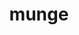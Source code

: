 ---
title: "munge"
layout: cache
categories: [package, develop]
meta: {"compilers": ["gcc@11.4.0", "gcc@7.5.0", "intel-oneapi-compilers@2025.1.0"], "num_specs": 13, "num_specs_by_stack": {"e4s": 3, "e4s-neoverse-v2": 3, "e4s-oneapi": 4, "radiuss": 3, "root": 13, "tutorial": 3}, "oss": ["ubuntu18.04", "ubuntu22.04"], "platforms": ["linux"], "stacks": ["e4s", "e4s-neoverse-v2", "e4s-oneapi", "radiuss", "root", "tutorial"], "targets": ["neoverse_v2", "x86_64_v3"], "versions": ["0.5.15"]}
spec_details: [{"compiler": "intel-oneapi-compilers@2025.1.0", "hash": "2hahf4npzxzlijt5m2qc57cy6wpdutie", "os": "ubuntu22.04", "platform": "linux", "size": "-", "stacks": ["e4s-oneapi", "root"], "target": "x86_64_v3", "variants": ["build_system=autotools", "localstatedir=PREFIX/var"], "versions": ["0.5.15"]}, {"compiler": "intel-oneapi-compilers@2025.1.0", "hash": "3zucvmhpl2waextcqy2ci7ohxbzs3u26", "os": "ubuntu22.04", "platform": "linux", "size": "-", "stacks": ["e4s-oneapi", "root"], "target": "x86_64_v3", "variants": ["build_system=autotools", "localstatedir=PREFIX/var"], "versions": ["0.5.15"]}, {"compiler": "intel-oneapi-compilers@2025.1.0", "hash": "6e6kassdeg65gbqngz2ghmr36rkdzu5w", "os": "ubuntu22.04", "platform": "linux", "size": "-", "stacks": ["e4s-oneapi", "root"], "target": "x86_64_v3", "variants": ["build_system=autotools", "localstatedir=PREFIX/var"], "versions": ["0.5.15"]}, {"compiler": "gcc@7.5.0", "hash": "edc6ypsoaiqezjl5dgu6pib4tdndr4an", "os": "ubuntu18.04", "platform": "linux", "size": "-", "stacks": ["radiuss", "root"], "target": "x86_64_v3", "variants": ["build_system=autotools", "localstatedir=PREFIX/var"], "versions": ["0.5.15"]}, {"compiler": "gcc@7.5.0", "hash": "f33kgi2ft6kwsxppg6iivrh4zyk6cxfr", "os": "ubuntu18.04", "platform": "linux", "size": "-", "stacks": ["radiuss", "root"], "target": "x86_64_v3", "variants": ["build_system=autotools", "localstatedir=PREFIX/var"], "versions": ["0.5.15"]}, {"compiler": "gcc@11.4.0", "hash": "fieqrpqfadh5oyrgwjazni34oc2tqalw", "os": "ubuntu22.04", "platform": "linux", "size": "-", "stacks": ["e4s-neoverse-v2", "root"], "target": "neoverse_v2", "variants": ["build_system=autotools", "localstatedir=PREFIX/var"], "versions": ["0.5.15"]}, {"compiler": "gcc@11.4.0", "hash": "hhrrpdvtqa66fyvcw4qsqejg767cjrfp", "os": "ubuntu22.04", "platform": "linux", "size": "-", "stacks": ["e4s-neoverse-v2", "root"], "target": "neoverse_v2", "variants": ["build_system=autotools", "localstatedir=PREFIX/var"], "versions": ["0.5.15"]}, {"compiler": "gcc@7.5.0", "hash": "jb2wqvl4qonhsqtddkpilxmvrzq43ec6", "os": "ubuntu18.04", "platform": "linux", "size": "-", "stacks": ["radiuss", "root"], "target": "x86_64_v3", "variants": ["build_system=autotools", "localstatedir=PREFIX/var"], "versions": ["0.5.15"]}, {"compiler": "gcc@11.4.0", "hash": "ms75nexdevbwqlerklgml6prz3xmhtec", "os": "ubuntu22.04", "platform": "linux", "size": "-", "stacks": ["e4s", "root", "tutorial"], "target": "x86_64_v3", "variants": ["build_system=autotools", "localstatedir=PREFIX/var"], "versions": ["0.5.15"]}, {"compiler": "gcc@11.4.0", "hash": "unpaqclukbq5676saqydqwrfa2gqo32e", "os": "ubuntu22.04", "platform": "linux", "size": "-", "stacks": ["e4s", "root", "tutorial"], "target": "x86_64_v3", "variants": ["build_system=autotools", "localstatedir=PREFIX/var"], "versions": ["0.5.15"]}, {"compiler": "intel-oneapi-compilers@2025.1.0", "hash": "vu74tixegtpjhidyaxh774e6bkjsrkxc", "os": "ubuntu22.04", "platform": "linux", "size": "-", "stacks": ["e4s-oneapi", "root"], "target": "x86_64_v3", "variants": ["build_system=autotools", "localstatedir=PREFIX/var"], "versions": ["0.5.15"]}, {"compiler": "gcc@11.4.0", "hash": "vwido7xjilalz3r527gyy3ayhyodp4ol", "os": "ubuntu22.04", "platform": "linux", "size": "-", "stacks": ["e4s", "root", "tutorial"], "target": "x86_64_v3", "variants": ["build_system=autotools", "localstatedir=PREFIX/var"], "versions": ["0.5.15"]}, {"compiler": "gcc@11.4.0", "hash": "z7kd7jdwvp7zeuivpdz2zsvp6wcqla5b", "os": "ubuntu22.04", "platform": "linux", "size": "-", "stacks": ["e4s-neoverse-v2", "root"], "target": "neoverse_v2", "variants": ["build_system=autotools", "localstatedir=PREFIX/var"], "versions": ["0.5.15"]}]
---